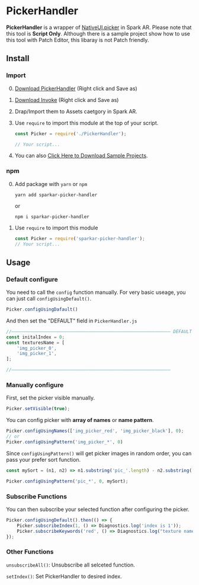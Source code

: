 # PickerHandler

**PickerHandler** is a wrapper of [NativeUI.picker](https://sparkar.facebook.com/ar-studio/learn/documentation/reference/classes/nativeuimodule/) in Spark AR. Please note that this tool is  **Script Only**. Although there is a sample project show how to use this tool with Patch Editor, this libaray is not Patch friendly.



## Install

### Import

0. [Download PickerHandler](https://raw.githubusercontent.com/pofulu/sparkar-picker-handler/master/PickerHandlerDemo/single/scripts/PickerHandler.js) (Right click and Save as)

1. [Download Invoke](https://raw.githubusercontent.com/pofulu/sparkar-picker-handler/master/PickerHandlerDemo/single/scripts/Invoke.js) (Right click and Save as)

2. Drap/Import them to Assets caetgory in Spark AR.

3. Use `require` to import this module at the top of your script.

    ```javascript
    const Picker = require('./PickerHandler');
    
    // Your script...
    ```


3. You can also [Click Here to Download Sample Projects](https://yehonal.github.io/DownGit/#home?url=https://github.com/pofulu/sparkar-picker-handler/tree/master/PickerHandlerDemo).



### npm

0. Add package with `yarn` or `npm`

    ```shell
    yarn add sparkar-picker-handler
    ```

    or

    ```shell
    npm i sparkar-picker-handler
    ```

1. Use `require` to import this module

    ```javascript
    const Picker = require('sparkar-picker-handler');
    // Your script...
    ```




## Usage

### Default configure

You need to call the `config` function manually. For very basic useage, you can just call `configUsingDefault()`.

```javascript
Picker.configUsingDafault()
```

And then set the "DEFAULT" field in `PickerHandler.js`

```javascript
//–––––––––––––––––––––––––––––––––––––––––––––––––––––––––––– DEFAULT
const initalIndex = 0;
const texturesName = [
    'img_picker_0',
    'img_picker_1',
];

//––––––––––––––––––––––––––––––––––––––––––––––––––––––––––––
```



### Manually configure

First, set the picker visible manually.

```javascript
Picker.setVisible(true);
```

You can config picker with **array of names** or **name pattern**.

```javascript
Picker.configUsingNames(['img_picker_red', 'img_picker_black'], 0);
// or
Picker.configUsingPattern('img_picker_*', 0)
```

Since  `configUsingPattern()` will get picker images in random order, you can pass your prefer sort function.

```javascript
const mySort = (n1, n2) => n1.substring('pic_'.length) - n2.substring('pic_'.length);

Picker.configUsingPattern('pic_*', 0, mySort);
```



### Subscribe Functions

You can then subscribe your selected function after configuring the picker.

```javascript
Picker.configUsingDefault().then(() => {
    Picker.subscribeIndex(1, () => Diagnostics.log('index is 1'));
    Picker.subscribeKeywords('red', () => Diagnostics.log("texture name includes 'red'"));
});
```



### Other Functions

`unsubscribeAll()`: Unsubscribe all selceted function.

`setIndex()`: Set PickerHandler to desired index.